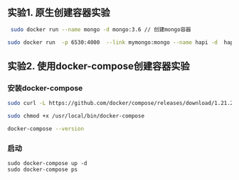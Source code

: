 ## 实验1. 原生创建容器实验

```bash
 sudo docker run --name mongo -d mongo:3.6 // 创建mongo容器

sudo docker run  -p 6530:4000  --link mymongo:mongo --name hapi -d  hapi // 创建hapi项目容器
```

## 实验2. 使用docker-compose创建容器实验

### 安装docker-compose

```bash
sudo curl -L https://github.com/docker/compose/releases/download/1.21.2/docker-compose-$(uname -s)-$(uname -m) -o /usr/local/bin/docker-compose

sudo chmod +x /usr/local/bin/docker-compose

docker-compose --version
```

### 启动

```
sudo docker-compose up -d
sudo docker-compose ps
```